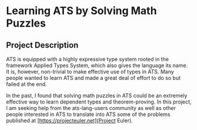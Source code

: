 # Learning ATS by Solving Math Puzzles

## Project Description

ATS is equipped with a highly expressive type system rooted
in the framework Applied Types System, which also gives the
language its name. It is, however, non-trivial to make effective
use of types in ATS. Many people wanted to learn ATS and made
a great deal of effort to do so but failed at the end.

In the past, I found that solving math puzzles in ATS could be an extremely
effective way to learn dependent types and theorem-proving.  In this
project, I am seeking help from the ats-lang-users community as well as
other people interested in ATS to translate into ATS some of the problems
published at [https://projecteuler.net](Project Euler).

